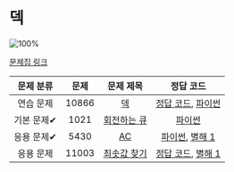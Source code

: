 # 덱

![100%](https://progress-bar.xyz/4/?scale=4&title=progress&width=500&color=babaca&suffix=/4)

[문제집 링크](https://www.acmicpc.net/workbook/view/7311)

| 문제 분류 | 문제 | 문제 제목 | 정답 코드 |
| :--: | :--: | :--: | :--: |
| 연습 문제 | 10866 | [덱](https://www.acmicpc.net/problem/10866) | [정답 코드](../0x07/solutions/10866.cpp), [파이썬](deque/deque.py) |
| 기본 문제✔ | 1021 | [회전하는 큐](https://www.acmicpc.net/problem/1021) | [파이썬](queue/circular_queue.py) |
| 응용 문제✔ | 5430 | [AC](https://www.acmicpc.net/problem/5430) | [파이썬](deque/AC.py), [별해 1](../0x07/solutions/5430_1.cpp) |
| 응용 문제 | 11003 | [최솟값 찾기](https://www.acmicpc.net/problem/11003) | [정답 코드](deque/search_min.cpp), [별해 1](../0x07/solutions/11003_1.cpp) |
